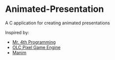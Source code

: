 # Animated-Presentation
A C application for creating animated presentations

Inspired by:
- [Mr. 4th Programming](https://www.youtube.com/c/Mr4thProgramming)
- [OLC Pixel Game Engine](https://github.com/OneLoneCoder/olcPixelGameEngine)
- [Manim](https://github.com/3b1b/manim)
